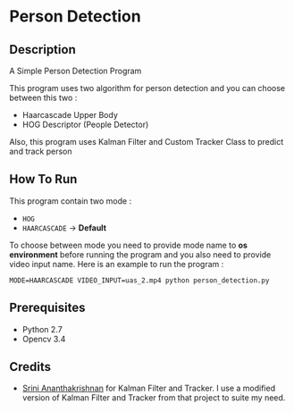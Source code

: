 # Person Detection

## Description
A Simple Person Detection Program  

This program uses two algorithm for person detection and you can choose between this two :
* Haarcascade Upper Body
* HOG Descriptor (People Detector)  

Also, this program uses Kalman Filter and Custom Tracker Class to predict and track person

## How To Run
This program contain two mode :
* `HOG`
* `HAARCASCADE` -> **Default**

To choose between mode you need to provide mode name to **os environment** before running the program and you also need to provide video input name. Here is an example to run the program : 

```MODE=HAARCASCADE VIDEO_INPUT=uas_2.mp4 python person_detection.py```

## Prerequisites
* Python 2.7
* Opencv 3.4

## Credits
* [Srini Ananthakrishnan](https://github.com/srianant/kalman_filter_multi_object_tracking) for Kalman Filter and Tracker. I use a modified version of Kalman Filter and Tracker from that project to suite my need.
